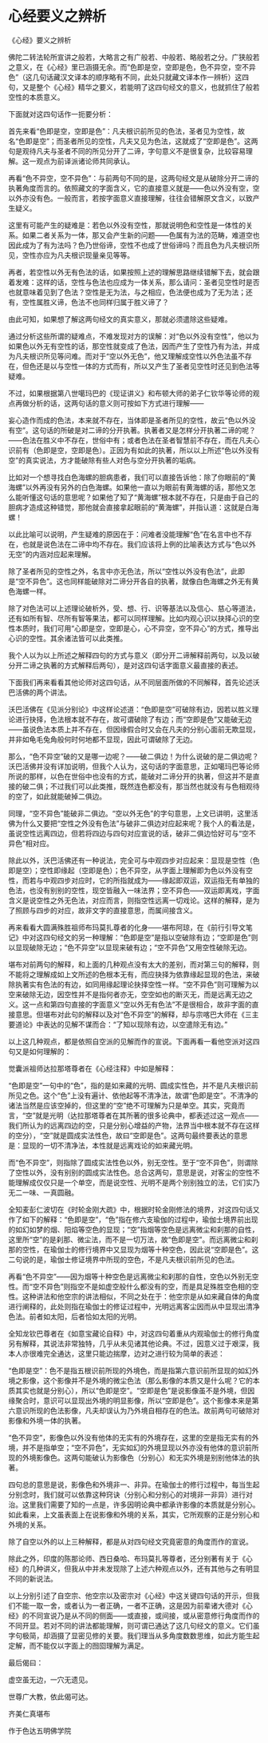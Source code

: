 # 心经要义之辨析

《心经》要义之辨析

佛陀二转法轮所宣讲之般若，大略言之有广般若、中般若、略般若之分。广狭般若之意义，在《心经》里已涵摄无余。而“色即是空，空即是色，色不异空，空不异色”（这几句话藏汉文译本的顺序略有不同，此处只就藏文译本作一辨析）这四句，又是整个《心经》精华之要义，若能明了这四句经文的意义，也就抓住了般若空性的本质意义。

下面就对这四句话作一扼要分析：

首先来看“色即是空，空即是色”：凡夫根识前所见的色法，圣者见为空性，故名“色即是空”；而圣者所见的空性，凡夫又见为色法，这就成了“空即是色”。这两句是观待凡夫与圣者不同的所见分开了二谛，字句意义不是很复杂，比较容易理解。这一观点为前译派诸论师共同承认。

再看“色不异空，空不异色”：与前两句不同的是，这两句经文是从破除分开二谛的执著角度而言的。依照藏文的字面含义，它的直接意义就是——色以外没有空，空以外亦没有色。一般而言，若按字面意义直接理解，往往会错解原文含义，以致产生疑义。

这里有可能产生的疑难是：若色以外没有空性，那就说明色和空性是一体性的关系。如果二者关系为一体，那又会产生新的问题——色属有为法的范畴，难道空也因此成为了有为法吗？色乃世俗谛，空性不也成了世俗谛吗？而且色为凡夫根识所见，空性亦应为凡夫根识现量亲见等等。

再者，若空性以外无有色法的话，如果按照上述的理解思路继续错解下去，就会跟着发难：这样的话，空性与色法也应成为一体关系，那么请问：圣者见空性时是否也就意味着见到了色法？空性是无为法，与之相应，色法便也成为了无为法；还有，空性属胜义谛，色法不也同样归属于胜义谛了？

由此可知，如果想了解这两句经文的真实意义，那就必须遣除这些疑难。

通过分析这些所谓的疑难点，不难发现对方的误解：对“色以外没有空性”，他以为如果色以外无有空性的话，那空性就变成了色法，因而产生了空性乃有为法，并成为凡夫根识所见等问难。而对于“空以外无色”，他又理解成空性以外色法虽不存在，但色还是以与空性一体的方式而有，所以又产生了圣者见空性时还见到色法等疑难。

不过，如果根据第八世噶玛巴的《现证讲义》和布顿大师的弟子仁钦华等论师的观点再做分析的话，这两句话的意义则可按如下方式进行理解——

妄心造作而成的色法，本来就不存在，当体即是圣者所见的空性，故云“色以外没有空”。这句话的所破是对二谛的分开执著。执著者又是怎样分开执著二谛的呢？——色法在胜义中不存在，世俗中有；或者色法在圣者智慧前不存在，而在凡夫心识前有（色即是空，空即是色）。正因为有如此的执著，所以以上所述“色以外没有空”的真实说法，方才能破除有些人对色与空分开执著的垢病。

比如对一个想寻找白色海螺的胆病患者，我们可以直接告诉他：除了你眼前的“黄海螺”以外再没有另外的白色海螺。如果他一直以为眼前有黄海螺的话，那他又怎么能听懂这句话的意思呢？如果他了知了“黄海螺”根本就不存在，只是由于自己的胆病才造成这种错觉，那他就会直接拿起眼前的“黄海螺”，并指认道：这就是白海螺！

以此比喻可以说明，产生疑难的原因在于：问难者没能理解“色”在名言中也不存在，也就是说色法在二谛中均不存在。我们应该将上例的比喻表达方式与“色以外无空”的内涵对应起来理解。

除了圣者所见的空性之外，名言中亦无色法，所以“空性以外没有色法”，此即是“空不异色”。这也同样能破除对二谛分开各自的执著，就像白色海螺之外无有黄色海螺一样。

除了对色法可以上述理论破析外，受、想、行、识等基法以及信心、慈心等道法，还有如所有智、尽所有智等果法，都可以同样理解。比如内观心识以抉择心识的空性本质时，我们可用“心即是空，空即是心，心不异空，空不异心”的方式，推导出心识的空性。其余诸法皆可以此类推。

我个人以为以上所述之解释四句的方式与意义（即分开二谛解释前两句，以及以破分开二谛之执著的方式解释后两句），是对这四句话字面意义最直接的表述。

下面我们再来看看其他论师对这四句话，从不同层面所做的不同解释，首先论述沃巴活佛的两个讲法。

沃巴活佛在《见派分别论》中这样论述道：“色即是空”可破除有边，因若以胜义理论进行抉择，色法根本就不存在，故可谓破除了有边；而“空即是色”又能破无边——虽说色法本质上并不存在，但因缘假合时又会在凡夫的分别心面前无欺显现，并非如龟毛兔角般何时何地都不显现，因此可谓破除了无边。

那么，“色不异空”破的又是哪一边呢？——破二俱边！为什么说破的是二俱边呢？沃巴活佛并没有详加说明，但我个人认为，这句话的字面意思，正如噶玛巴等论师所说的那样，以色在世俗中也没有的方式，能破对二谛分开的执著，但这并不是直接的破二俱；不过我们可以此类推，既然连色都没有，那当然也就没有与色相观待的空了，如此就能破掉二俱边。

同理，“空不异色”能破非二俱边。“空以外无色”的字句意思，上文已讲明，这里活佛为什么又要把“空性之外没有色法”与破非二俱边对应起来呢？我个人的看法是，虽说空性远离四边，但若将四边与四句对应宣说的话，破非二俱边恰好可与“空不异色”相对应。

除此以外，沃巴活佛还有一种说法，完全可与中观四步对应起来：显现是空性（色即是空）；空性即缘起（空即是色）；色不异空，从字面上理解即为色以外没有空性，而若与中观四步对应时，它的所指就成为——缘起即双运，双运指无有单独的色法，也没有别别的空性，现空皆融入一味法界；空不异色——双运即离戏，字面含义是说空性之外无色法，对应而言，则指空性远离一切戏论。这样的解释，是为了照顾与四步的对应，故非文字的直接意思，而属间接含义。

再来看看大圆满殊胜祖师布玛莫扎尊者的化身——堪布阿琼，在《前行引导文笔记》中对这四句经文的另一种理解：“色即是空”是指以空破除有边；“空即是色”则以显现破除无边；“色不异空”以显现来破有边；“空不异色”又用空性破除无边。

堪布对前两句的解释，和上面的几种观点没有太大的差别，而对第三句的解释，则不能将之理解成如上文所述的色根本无有，而应抉择为依靠缘起显现的色法，来破除执著实有色法的有边，如同用缘起理论抉择空性一样。“空不异色”则可理解为以空来破除无边，因空性并不是指何者亦无，空空如也的断灭无，而是远离无边之义。这一点和第四句直接的字面意义“空以外无有色法”不是很相合，故非字面的直接意思。但堪布对此句的解释以及对“色不异空”的解释，却与宗喀巴大师在《三主要道论》中表达的见解不谋而合：“了知以现除有边，以空遣除无有边。”

以上这几种观点，都是依照自空派的见解而作的宣说。下面再看一看他空派对这四句又是如何理解的：

觉囊派祖师达拉那塔尊者在《心经注释》中如是解释：

“色即是空”一句中的“色”，指的是如来藏的光明、圆成实性色，并不是凡夫根识前所见之色。这个“色”上没有遍计、依他起等不清净法，故谓“色即是空”。不清净的诸法当然是应该空掉的，但这里的“空”绝不可理解为只是单空。其实，究竟而言，“空”就是光明（达拉那塔尊者在其所著的很多论典中，都表述过这一观点——我们所认为的远离四边的空，只是分别心增益的产物，法界当中根本就不存在这样的空分），“空”就是圆成实法性色，故曰“空即是色”。这两句最终要表达的意思是：显现的一切不清净法，本性就是远离戏论的如来藏光明。

而“色不异空”，则指除了圆成实法性色以外，别无空性。至于“空不异色”，则谓除了空性以外，没有别别的圆成实法性色。总合这两句，意思是说，对客尘的空性不能理解成仅仅只是一个单空，而是说空性、光明不是两个别别独立的法，它们实乃无二一味、一真圆融。

全知麦彭仁波切在《时轮金刚大疏》中，根据时轮金刚修法的境界，对这四句话又作了如下的解释：“色即是空”，“色”指在修六支瑜伽的过程中，瑜伽士境界前出现的如幻如梦的烟、阳焰等空色的显现；“空”指烟等空色是远离微尘和刹那的自性，这里所“空”的是刹那、微尘法，而不是一切万法，故“色即是空”。而远离微尘和刹那的空性，在瑜伽士的修行境界中又显现为烟等十种空色，因此说“空即是色”。这二句说的是，瑜伽士修证境界中所现的空色，不是凡夫根识前所见的色法。

再看“色不异空”——因为烟等十种空色是远离微尘和刹那的自性，空色以外别无空性。而“空不异色”则指空不是如虚空般什么都没有的空，而是具足殊胜空色相的空性。这种讲法和他空宗的讲法相似，不同之处在于：他空宗是从如来藏自体的角度进行阐释的，此处则指在瑜伽士的修证过程中，光明远离客尘因而从中显现出清净色法。前者如太阳，后者恰如太阳的光明。

全知龙钦巴尊者在《如意宝藏论自释》中，对这四句着重从内观瑜伽士的修行角度另有解释，其说法非常独特，几乎从未见诸其他论典。不过，因意义过于艰深，我本人亦很难完全通达，这里只能边揣摩，边对之进行较为简单的表述：

“色即是空”：色不是指五根识前所现的外境色，而是指第六意识前所显现的如幻外境之影像，这个影像并不是外境的微尘色法（那么影像的本质又是什么呢？它的本质其实也就是分别心），所以“色即是空”。“空即是色”是说影像虽不是外境，但因缘聚合时，意识可以显现出外境的明显影像，所以“空即是色”。这个影像本来是第六意识所现的色法影像，凡夫却误认为乃外境自相存在的色法。故前两句可破除对影像和外境一体的执著。

“色不异空”，影像色以外没有他体的无实有的外境存在，这里的空是指无实有的外境，并不是指单空；“空不异色”，无实如幻的外境显现以外亦没有他体的意识前所现的外境影像色。这两句能破认为影像色（分别心）和无实外境是别别他体法的执著。

四句总的意思是说，影像色和外境非一、非异。在瑜伽士的修行过程中，每当生起分别念时，我们就可以依靠这种窍诀（分别心和分别心的对境非一非异）进行对治。这里我们需要了知的一点是，许多因明论典中都承许影像的本质就是分别心。如此看来，上文虽表面上在说影像和外境的关系，其实，它所观察的正是分别心和外境的关系。

除了自空以外的以上三种解释，都是从对四句经文究竟密意的角度而作的宣说。

除此之外，印度的陈那论师、西日桑哈、布玛莫扎等尊者，还分别著有关于《心经》的几种讲义，但我从中并未发现除了上述六种观点以外，还有其他与之有明显不同的新说法。

以上分别引述了自空宗、他空宗以及密宗对《心经》中这关键四句话的开示，但我们不能一取一舍，或者认为一者正确，一者不正确，这是因为前辈诸大德对《心经》的不同宣说乃是从不同的侧面——或直接，或间接，或从密意修行角度而作的不同开显。若对不同的讲法都能理解，则可谓已通达了这几句经文的意义。它们虽字句极简，却涵摄了显密见修的关要。我们理当从多角度数数思维，如此方能生起定解，而不能仅以字面上的囫囵理解为满足。

最后偈曰：

虚空虽无边，一穴无遗见。

世尊广大教，依此偈可达。

齐美仁真堪布

作于色达五明佛学院

